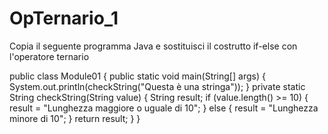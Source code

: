 # OpTernario_1
Copia il seguente programma Java e sostituisci il costrutto if-else con l'operatore ternario

public class Module01 {
    public static void main(String[] args) {
        System.out.println(checkString("Questa è una stringa"));
    }
    private static String checkString(String value) {
        String result;
        if (value.length() >= 10) {
            result = "Lunghezza maggiore o uguale di 10";
        } else {
            result = "Lunghezza minore di 10";
        } 
        return result;
    }
}
